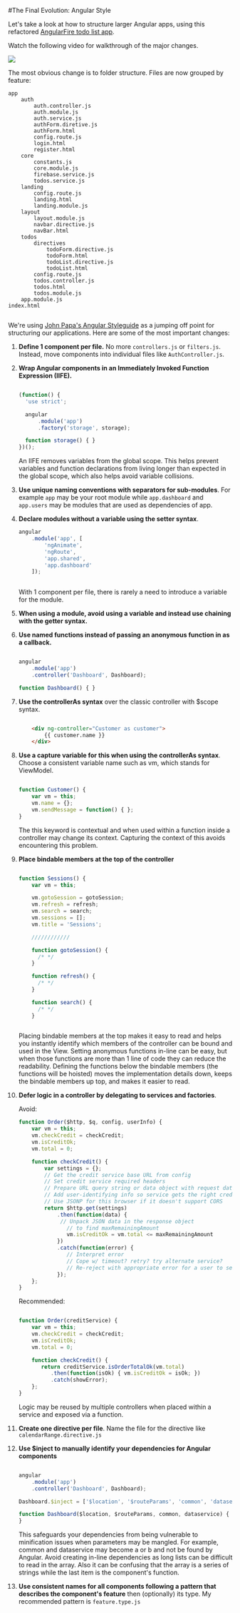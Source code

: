 #The Final Evolution: Angular Style

Let's take a look at how to structure larger Angular apps, using this refactored [AngularFire todo list app](https://github.com/gSchool/refactored-angular-todo-list).

Watch the following video for walkthrough of the major changes.  

[![](https://i.gyazo.com/a42f9a376f08e25b5b6d9ba8966fa8c0.png)](https://vimeo.com/137453520)

The most obvious change is to folder structure. Files are now grouped by feature:

```
app
	auth
		auth.controller.js
		auth.module.js
		auth.service.js
		authForm.diretive.js
		authForm.html
		config.route.js
		login.html
		register.html
	core
		constants.js
		core.module.js
		firebase.service.js
		todos.service.js
	landing
		config.route.js
		landing.html
		landing.module.js
	layout
		layout.module.js
		navbar.directive.js
		navBar.html
	todos
		directives
			todoForm.directive.js
			todoForm.html
			todoList.directive.js
			todoList.html
		config.route.js
		todos.controller.js
		todos.html
		todos.module.js
	app.module.js
index.html
	
```

We're using [John Papa's Angular Styleguide](https://github.com/johnpapa/angular-styleguide/blob/master/a1/README.md) as a jumping off point for structuring our applications.  Here are some of the most important changes:


1. **Define 1 component per file.**  No more `controllers.js` or `filters.js`.  Instead, move components into individual files like `AuthController.js`.

2. **Wrap Angular components in an Immediately Invoked Function Expression (IIFE).**

	```js
	
	(function() {
	  'use strict';
	
	  angular
	      .module('app')
	      .factory('storage', storage);
	
	  function storage() { }
	})();
	
	```

	An IIFE removes variables from the global scope. This helps prevent variables and function declarations from living longer than expected in the global scope, which also helps avoid variable collisions.

3. **Use unique naming conventions with separators for sub-modules**. For example `app` may be your root module while `app.dashboard` and `app.users` may be modules that are used as dependencies of app.

4. **Declare modules without a variable using the setter syntax**.

	```js
	angular
	    .module('app', [
	        'ngAnimate',
	        'ngRoute',
	        'app.shared',
	        'app.dashboard'
	    ]);
	        
	```
	
	With 1 component per file, there is rarely a need to introduce a variable for the module.

5. **When using a module, avoid using a variable and instead use chaining with the getter syntax.**

6. **Use named functions instead of passing an anonymous function in as a callback.**


	```js
	
	angular
	    .module('app')
	    .controller('Dashboard', Dashboard);
	
	function Dashboard() { }
	
	```

7. **Use the controllerAs syntax** over the classic controller with $scope syntax.
	
	```html
	
		<div ng-controller="Customer as customer">
	    	{{ customer.name }}
		</div>
	
	```

8. **Use a capture variable for this when using the controllerAs syntax**. Choose a consistent variable name such as vm, which stands for ViewModel.
	
	```js
	
	function Customer() {
	    var vm = this;
	    vm.name = {};
	    vm.sendMessage = function() { };
	}
	```
	
	The this keyword is contextual and when used within a function inside a controller may change its context. Capturing the context of this avoids encountering this problem.

8. **Place bindable members at the top of the controller**

	```js
	
	function Sessions() {
	    var vm = this;
	
	    vm.gotoSession = gotoSession;
	    vm.refresh = refresh;
	    vm.search = search;
	    vm.sessions = [];
	    vm.title = 'Sessions';
	
	    ////////////
	
	    function gotoSession() {
	      /* */
	    }
	
	    function refresh() {
	      /* */
	    }
	
	    function search() {
	      /* */
	    }
	    
	 ```
	
	Placing bindable members at the top makes it easy to read and helps you instantly identify which members of the controller can be bound and used in the View. Setting anonymous functions in-line can be easy, but when those functions are more than 1 line of code they can reduce the readability. Defining the functions below the bindable members (the functions will be hoisted) moves the implementation details down, keeps the bindable members up top, and makes it easier to read.


9. **Defer logic in a controller by delegating to services and factories**.


	Avoid:
	
	
	```js
	function Order($http, $q, config, userInfo) {
	    var vm = this;
	    vm.checkCredit = checkCredit;
	    vm.isCreditOk;
	    vm.total = 0;
	
	    function checkCredit() {
	        var settings = {};
	        // Get the credit service base URL from config
	        // Set credit service required headers
	        // Prepare URL query string or data object with request data
	        // Add user-identifying info so service gets the right credit limit for this user.
	        // Use JSONP for this browser if it doesn't support CORS
	        return $http.get(settings)
	            .then(function(data) {
	             // Unpack JSON data in the response object
	               // to find maxRemainingAmount
	               vm.isCreditOk = vm.total <= maxRemainingAmount
	            })
	            .catch(function(error) {
	               // Interpret error
	               // Cope w/ timeout? retry? try alternate service?
	               // Re-reject with appropriate error for a user to see
	            });
	    };
	}
	```
	
	
	Recommended:
	
	```js
	
	function Order(creditService) {
	    var vm = this;
	    vm.checkCredit = checkCredit;
	    vm.isCreditOk;
	    vm.total = 0;
	
	    function checkCredit() {
	       return creditService.isOrderTotalOk(vm.total)
	          .then(function(isOk) { vm.isCreditOk = isOk; })
	          .catch(showError);
	    };
	}
	
	```

	Logic may be reused by multiple controllers when placed within a service and exposed via a function.

10. **Create one directive per file**. Name the file for the directive like `calendarRange.directive.js`


11. **Use $inject to manually identify your dependencies for Angular components**

	
	```js
	
	angular
	    .module('app')
	    .controller('Dashboard', Dashboard);
	
	Dashboard.$inject = ['$location', '$routeParams', 'common', 'dataservice'];
	
	function Dashboard($location, $routeParams, common, dataservice) {
	}
	
	```

	This safeguards your dependencies from being vulnerable to minification issues when parameters may be mangled. For example, common and dataservice may become a or b and not be found by Angular. Avoid creating in-line dependencies as long lists can be difficult to read in the array. Also it can be confusing that the array is a series of strings while the last item is the component's function.

12. **Use consistent names for all components following a pattern that describes the component's feature** then (optionally) its type. My recommended pattern is `feature.type.js`

